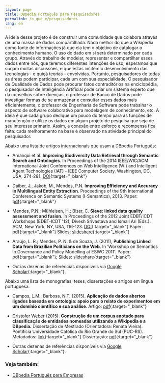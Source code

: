 ```yaml
---
layout: page
title: DBpedia Português para Pesquisadores
permalink: /o_que_e/pesquisadores
lang: en
---
```


A ideia desse projeto é de construir uma comunidade que colabora através de uma massa de dados compartilhada. Nada melhor do que a Wikipedia como fonte de informações já que ela tem o objetivo de catalogar o conhecimento humano. O uso do dado em si será determinado por cada grupo. Através do trabalho de modelar, representar e compartilhar esses dados entre nós, que teremos diferentes intenções de uso, esperamos que surjam muitas discussões, e que estas incitem o desenvolvimento das tecnologias - e quiçá teorias - envolvidas. Portanto, pesquisadores de todas as áreas podem participar, cada um com sua especialidade. O pesquisador de Qualidade de Dados pode procurar fatos contraditórios na enciclopédia, o pesquisador de Inteligência Artificial pode criar um sistema experto que da conselhos sobre doenças, o professor de Banco de Dados pode investigar formas de se armazenar e consultar esses dados mais eficientemente, o professor de Engenharia de Software pode trabalhar o aspecto de software colaborativo para modelagem de conhecimento, etc. A ideia é que cada grupo dedique um pouco do tempo para as funções de manutenção e utilize os dados em algum projeto de pesquisa que seja de seu interesse primário. Assim, a conexão entre esforço e recompensa fica feita: cada melhoramento na base é observado na atividade principal do pesquisador.

Abaixo uma lista de artigos internacionais que usam a DBpedia Português:

* Amanqui et al. **Improving Biodiversity Data Retrieval through Semantic Search and Ontologies**. In Proceedings of the 2014 IEEE/WIC/ACM International Joint Conferences on Web Intelligence (WI) and Intelligent Agent Technologies (IAT) - IEEE Computer Society, Washington, DC, USA, 274-281. [DOI](http://dx.doi.org/10.1109/WI-IAT.2014.44){:target="_blank"}

* Daiber, J., Jakob, M., Mendes, P.N. **Improving Efficiency and Accuracy in Multilingual Entity Extraction**. Proceedings of the 9th International Conference on Semantic Systems (I-Semantics), 2013. 
Paper: [pdf](http://jodaiber.de/doc/entity.pdf){:target="_blank"}

* Mendes, P.N.; Mühleisen, H.; Bizer, C. **Sieve: linked data quality assessment and fusion**. In Proceedings of the 2012 Joint EDBT/ICDT Workshops (EDBT-ICDT '12), Divesh Srivastava and Ismail Ari (Eds.). ACM, New York, NY, USA, 116-123.
[DOI](http://dx.doi.org/10.1145/2320765.2320803){:target="_blank"} 
Paper: [pdf](http://wifo5-03.informatik.uni-mannheim.de/bizer/pub/Mendes-Muehleisen-Bizer-Sieve-LWDM2012.pdf){:target="_blank"}
Slides: [slideshare](http://www.slideshare.net/pablomendes/lwdm2012-sieveslideshare){:target="_blank"}

* Araújo, L. R.; Mendes, P. N. & de Souza, J. (2011), **Publishing Linked Data from Brazilian Politicians on the Web**. In 'Workshop on Semantics in Governance and Policy Modelling at ESWC 2011'. 
Paper: [pdf](https://pithos.grnet.gr/pithos/rest/yannisx@aegean.gr/files/Works/ESWC2011/ESWC2011_SGPM_Workshop_Proceedings-v1.pdf){:target="_blank"}; 
Slides: [slideshare](http://www.slideshare.net/pablomendes/ligado-nos-polticos-at-eswc2011-workshop){:target="_blank"}

* Outras dezenas de referências disponíveis via [Google Scholar](https://scholar.google.com/scholar?q=pt.dbpedia.org){:target="_blank"}.

Abaixo uma lista de monografias, teses, dissertações e artigos em língua portuguesa:

* Campos, L.M.; Barbosa, N.T. (2015). **Aplicação de dados abertos ligados baseada em ontologia: apoio para o relato de experimentos em um domínio científico e sua análise**. Artigo: [pdf](http://eprints.sim.ucm.es/34572/1/179-Campos_dados-abertos.pdf){:target="_blank"} 

* Cristofer Weber (2015). **Construção de um corpus anotado para classificação de entidades nomeadas utilizando a Wikipedia e a DBpedia.** Dissertação de Mestrado (Orientadora: Renata Vieira). Pontifícia Universidade Católica do Rio Grande do Sul (PUC-RS). Metadados: [link](http://repositorio.pucrs.br/dspace/handle/10923/7741){:target="_blank"} Dissertação: [pdf](http://repositorio.pucrs.br:8080/dspace/bitstream/10923/7741/1/000476712-Texto%2bCompleto-0.pdf){:target="_blank"}

* Outras dezenas de referências disponíveis via [Google Scholar](https://scholar.google.com/scholar?q=pt.dbpedia.org){:target="_blank"}.

### Veja também: 

* [DBpedia Português para Empresas](empresas)

